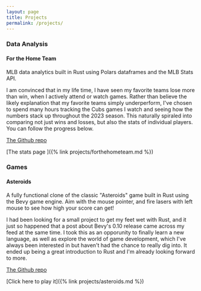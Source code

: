 ```yaml
---
layout: page
title: Projects
permalink: /projects/
---
```


### Data Analysis

#### For the Home Team

MLB data analytics built in Rust using Polars dataframes and the MLB Stats API.

I am convinced that in my life time, I have seen my favorite teams lose more than win, when I actively attend or watch games. Rather than believe the likely explanation that my favorite teams simply underperform, I've chosen to spend many hours
tracking the Cubs games I watch and seeing how the numbers stack up throughout the 2023 season. This naturally spiraled into comparing not just wins and losses, but also the stats of individual players. You can follow the progress below.

[The Github repo](https://github.com/tonyfleck76/forthehometeam)

[The stats page ]({% link projects/forthehometeam.md %})

### Games

#### Asteroids

A fully functional clone of the classic "Asteroids" game built in Rust using the Bevy game engine. Aim with the mouse pointer, and fire lasers with left mouse to see how high your score can get!

I had been looking for a small project to get my feet wet with Rust, and it just so happened that a post about Bevy's 0.10 release came across my feed at the same time. I took this as an opporunity to finally learn a new language, as well as explore the world of game development, which I've always been interested in but haven't had the chance to really dig into. It ended up being a great introduction to Rust and I'm already looking forward to more.

[The Github repo](https://github.com/tonyfleck76/bevy-asteroids)

[Click here to play it]({% link projects/asteroids.md %})